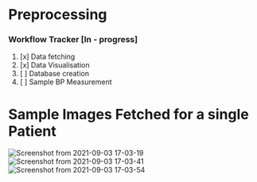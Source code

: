 # Preprocessing

### Workflow Tracker [In - progress] 

1. [x] Data fetching
2. [x] Data Visualisation
3. [ ] Database creation
4. [ ] Sample BP Measurement

# Sample Images Fetched for a single Patient

![Screenshot from 2021-09-03 17-03-19](https://user-images.githubusercontent.com/43489864/131999499-3fbb074c-8706-455a-8175-37c6c82ffdf7.png)
![Screenshot from 2021-09-03 17-03-41](https://user-images.githubusercontent.com/43489864/131999505-8fcb6ae4-39c0-4158-b47f-65180df7cb44.png)
![Screenshot from 2021-09-03 17-03-54](https://user-images.githubusercontent.com/43489864/131999511-d5adbf73-2dad-4670-b42a-bdc4d2ebd854.png)
